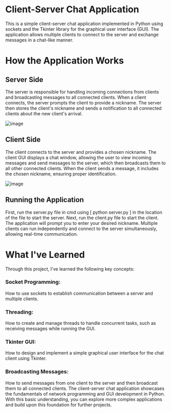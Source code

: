 # Client-Server Chat Application
This is a simple client-server chat application implemented in Python using sockets and the Tkinter library for the graphical user interface (GUI). The application allows multiple clients to connect to the server and exchange messages in a chat-like manner.

# How the Application Works
## Server Side
The server is responsible for handling incoming connections from clients and broadcasting messages to all connected clients. When a client connects, the server prompts the client to provide a nickname. The server then stores the client's nickname and sends a notification to all connected clients about the new client's arrival.

![image](https://github.com/Tevfik-Can/TCP-Chat-Box/assets/74112509/b25d92e5-d2a6-4273-8a29-2d7f70e41cb8)

## Client Side
The client connects to the server and provides a chosen nickname. The client GUI displays a chat window, allowing the user to view incoming messages and send messages to the server, which then broadcasts them to all other connected clients. When the client sends a message, it includes the chosen nickname, ensuring proper identification.

![image](https://github.com/Tevfik-Can/TCP-Chat-Box/assets/74112509/60b8ce9a-c360-481f-af26-74bb51d083c2)

## Running the Application
First, run the server.py file in cmd using [ python server.py ] in the location of the file to start the server.
Next, run the client.py file to start the client. The application will prompt you to enter your desired nickname.
Multiple clients can run independently and connect to the server simultaneously, allowing real-time communication.

# What I've Learned
Through this project, I've learned the following key concepts:

### Socket Programming:
How to use sockets to establish communication between a server and multiple clients.
### Threading:
How to create and manage threads to handle concurrent tasks, such as receiving messages while running the GUI.
### Tkinter GUI: 
How to design and implement a simple graphical user interface for the chat client using Tkinter.
### Broadcasting Messages: 
How to send messages from one client to the server and then broadcast them to all connected clients.
The client-server chat application showcases the fundamentals of network programming and GUI development in Python. With this basic understanding, you can explore more complex applications and build upon this foundation for further projects.
